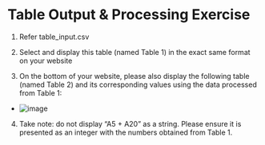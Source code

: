 # Table Output & Processing Exercise

1. Refer table_input.csv

2. Select and display this table (named Table 1) in the exact same format on your website

3. On the bottom of your website, please also display the following table (named Table 2) and its corresponding values using the data processed from Table 1:

- ![image](https://github.com/user-attachments/assets/4c9db6d6-816f-4296-b669-6d5eb2e7eb13)

4. Take note: do not display “A5 + A20” as a string. Please ensure it is presented as an integer with the numbers obtained from Table 1.
